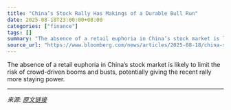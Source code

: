 ```yaml
---
title: "China’s Stock Rally Has Makings of a Durable Bull Run"
date: 2025-08-18T23:00:00+08:00
categories: ["finance"]
tags: []
summary: "The absence of a retail euphoria in China’s stock market is likely to limit the risk of crowd-driven booms and busts, potentially giving the recent rally more staying power."
source_url: "https://www.bloomberg.com/news/articles/2025-08-18/china-s-stock-rally-has-the-makings-of-a-durable-bull-run"
---
```


The absence of a retail euphoria in China’s stock market is likely to limit the risk of crowd-driven booms and busts, potentially giving the recent rally more staying power.

---

*来源: [原文链接](https://www.bloomberg.com/news/articles/2025-08-18/china-s-stock-rally-has-the-makings-of-a-durable-bull-run)*

